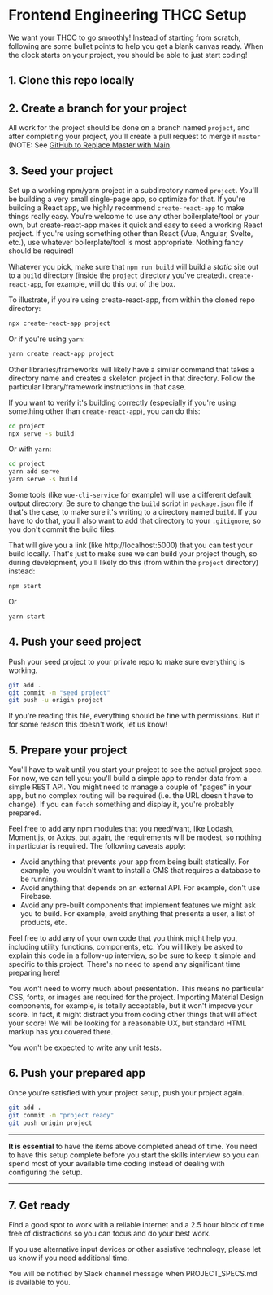 # Frontend Engineering THCC Setup

We want your THCC to go smoothly! Instead of starting from scratch, following are some bullet points to help you get a blank canvas ready. When the clock starts on your project, you should be able to just start coding!

## 1. Clone this repo locally

## 2. Create a branch for your project

All work for the project should be done on a branch named `project`, and after completing your project, you'll create a pull request to merge it `master` (NOTE: See [GitHub to Replace Master with Main](https://www.zdnet.com/article/github-to-replace-master-with-main-starting-next-month/).

## 3. Seed your project

Set up a working npm/yarn project in a subdirectory named `project`. You'll be building a very small single-page app, so optimize for that. If you're building a React app, we highly recommend `create-react-app` to make things really easy. You’re welcome to use any other boilerplate/tool or your own, but create-react-app makes it quick and easy to seed a working React project. If you're using something other than React (Vue, Angular, Svelte, etc.), use whatever boilerplate/tool is most appropriate. Nothing fancy should be required!

Whatever you pick, make sure that `npm run build` will build a _static_ site out to a `build` directory (inside the `project` directory you've created). `create-react-app`, for example, will do this out of the box.

To illustrate, if you're using create-react-app, from within the cloned repo directory:

```bash
npx create-react-app project
```

Or if you're using `yarn`:

```bash
yarn create react-app project
```

Other libraries/frameworks will likely have a similar command that takes a directory name and creates a skeleton project in that directory. Follow the particular library/framework instructions in that case.

If you want to verify it's building correctly (especially if you're using something other than `create-react-app`), you can do this:

```bash
cd project 
npx serve -s build
```

Or with `yarn`:

```bash
cd project 
yarn add serve
yarn serve -s build
```

Some tools (like `vue-cli-service` for example) will use a different default output directory. Be sure to change the `build` script in `package.json` file if that's the case, to make sure it's writing to a directory named `build`. If you have to do that, you'll also want to add that directory to your `.gitignore`, so you don't commit the build files.

That will give you a link (like http://localhost:5000) that you can test your build locally. That's just to make sure we can build your project though, so during development, you'll likely do this (from within the `project` directory) instead:

```bash
npm start
```

Or

```bash
yarn start
```

## 4. Push your seed project

Push your seed project to your private repo to make sure everything is working.

```bash
git add .
git commit -m "seed project"
git push -u origin project
```

If you're reading this file, everything should be fine with permissions. But if for some reason this doesn't work, let us know!

## 5. Prepare your project

You'll have to wait until you start your project to see the actual project spec. For now, we can tell you: you'll build a simple app to render data from a simple REST API. You might need to manage a couple of "pages" in your app, but no complex routing will be required (i.e. the URL doesn't have to change). If you can `fetch` something and display it, you're probably prepared.

Feel free to add any npm modules that you need/want, like Lodash, Moment.js, or Axios, but again, the requirements will be modest, so nothing in particular is required. The following caveats apply:

- Avoid anything that prevents your app from being built statically. For example, you wouldn't want to install a CMS that requires a database to be running.
- Avoid anything that depends on an external API. For example, don't use Firebase.
- Avoid any pre-built components that implement features we might ask you to build. For example, avoid anything that presents a user, a list of products, etc.

Feel free to add any of your own code that you think might help you, including utility functions, components, etc. You will likely be asked to explain this code in a follow-up interview, so be sure to keep it simple and specific to this project. There's no need to spend any significant time preparing here!

You won't need to worry much about presentation. This means no particular CSS, fonts, or images are required for the project. Importing Material Design components, for example, is totally acceptable, but it won't improve your score. In fact, it might distract you from coding other things that will affect your score! We will be looking for a reasonable UX, but standard HTML markup has you covered there.

You won't be expected to write any unit tests.

## 6. Push your prepared app

Once you’re satisfied with your project setup, push your project again.

```bash
git add .
git commit -m "project ready"
git push origin project
```

---

**It is essential** to have the items above completed ahead of time. You need to have this setup complete before you start the skills interview so you can spend most of your available time coding instead of dealing with configuring the setup.

---

## 7. Get ready

Find a good spot to work with a reliable internet and a 2.5 hour block of time free of distractions so you can focus and do your best work.

If you use alternative input devices or other assistive technology, please let us know if you need additional time.

You will be notified by Slack channel message when PROJECT_SPECS.md is available to you.
